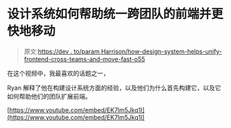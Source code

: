 # 设计系统如何帮助统一跨团队的前端并更快地移动

> 原文:[https://dev . to/param Harrison/how-design-system-helps-unify-frontend-cross-teams-and-move-fast-o55](https://dev.to/paramharrison/how-design-system-helps-to-unify-frontend-across-teams-and-move-faster-o55)

在这个视频中，我最喜欢的话题之一，

Ryan 解释了他在构建设计系统方面的经验，以及他们为什么首先构建它，以及它如何帮助他们的团队扩展前端。

[https://www.youtube.com/embed/EK7lm5Jkq1I](https://www.youtube.com/embed/EK7lm5Jkq1I)